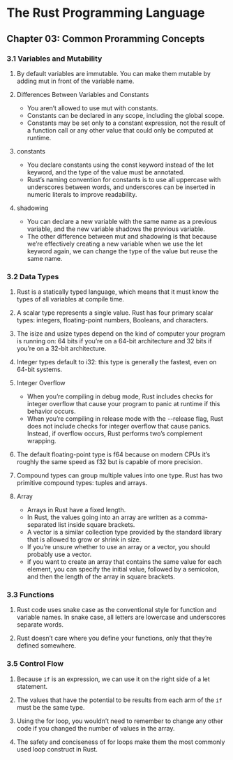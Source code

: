 # The Rust Programming Language

## Chapter 03: Common Proramming Concepts

### 3.1 Variables and Mutability

1. By default variables are immutable. You can make them mutable by adding mut in front of the variable name.

2. Differences Between Variables and Constants
    - You aren’t allowed to use mut with constants.
    - Constants can be declared in any scope, including the global scope.
    - Constants may be set only to a constant expression, not the result of a function call or any other value that could only be computed at runtime.

3. constants
    - You declare constants using the const keyword instead of the let keyword, and the type of the value must be annotated.
    - Rust’s naming convention for constants is to use all uppercase with underscores between words, and underscores can be inserted in numeric literals to improve readability.

4. shadowing
    - You can declare a new variable with the same name as a previous variable, and the new variable shadows the previous variable.
    - The other difference between mut and shadowing is that because we’re effectively creating a new variable when we use the let keyword again, we can change the type of the value but reuse the same name.

### 3.2 Data Types

1. Rust is a statically typed language, which means that it must know the types of all variables at compile time.

2. A scalar type represents a single value. Rust has four primary scalar types: integers, floating-point numbers, Booleans, and characters.

3. The isize and usize types depend on the kind of computer your program is running on: 64 bits if you’re on a 64-bit architecture and 32 bits if you’re on a 32-bit architecture.

4. Integer types default to i32: this type is generally the fastest, even on 64-bit systems.

5. Integer Overflow
    - When you’re compiling in debug mode, Rust includes checks for integer overflow that cause your program to panic at runtime if this behavior occurs.
    - When you’re compiling in release mode with the --release flag, Rust does not include checks for integer overflow that cause panics. Instead, if overflow occurs, Rust performs two’s complement wrapping.

6. The default floating-point type is f64 because on modern CPUs it’s roughly the same speed as f32 but is capable of more precision.

7. Compound types can group multiple values into one type. Rust has two primitive compound types: tuples and arrays.

8. Array
    - Arrays in Rust have a fixed length.
    - In Rust, the values going into an array are written as a comma-separated list inside square brackets.
    - A vector is a similar collection type provided by the standard library that is allowed to grow or shrink in size.
    - If you’re unsure whether to use an array or a vector, you should probably use a vector.
    - if you want to create an array that contains the same value for each element, you can specify the initial value, followed by a semicolon, and then the length of the array in square brackets.

### 3.3 Functions

1. Rust code uses snake case as the conventional style for function and variable names. In snake case, all letters are lowercase and underscores separate words.

2. Rust doesn’t care where you define your functions, only that they’re defined somewhere.

### 3.5 Control Flow

1. Because `if` is an expression, we can use it on the right side of a let statement.

2. The values that have the potential to be results from each arm of the `if` must be the same type.

3. Using the for loop, you wouldn’t need to remember to change any other code if you changed the number of values in the array.

4. The safety and conciseness of for loops make them the most commonly used loop construct in Rust.
